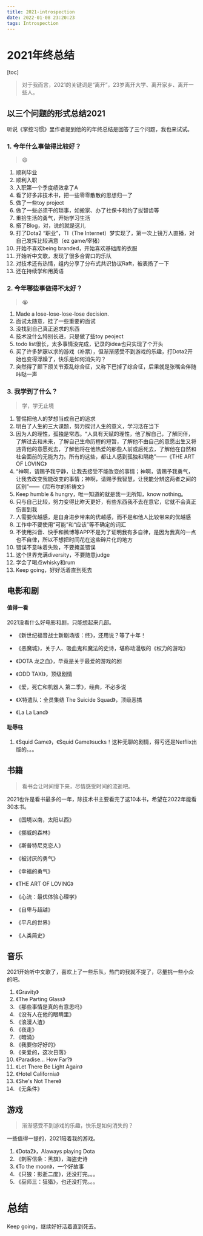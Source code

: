 ```yaml
---
title: 2021-introspection
date: 2022-01-08 23:20:23
tags: Introspection
---
```


# 2021年终总结

[toc]

> 对于我而言，2021的关键词是“离开”，23岁离开大学、离开家乡、离开一些人。

## 以三个问题的形式总结2021

听说《掌控习惯》里作者提到他的的年终总结是回答了三个问题，我也来试试。

### 1. 今年什么事做得比较好？

> 😄

1. 顺利毕业
2. 顺利入职
3. 入职第一个季度绩效拿了A
4. 看了好多非技术书，把一些零零散散的思想归一了
5. 做了一些toy project
6. 做了一些必须干的琐事，如搬家、办了社保卡和约了拔智齿等
7. 重拾生活的勇气，开始学习生活
8. 搭了Blog，对，说的就是这儿
9. 打了Dota2 “职业”，TI（The Internet）梦实现了，第一次上镜万人直播，对自己发挥比较满意（ez game/宰猪）
10. 开始不喜欢being branded，开始喜欢基础库的衣服
11. 开始听中文歌，发现了很多合胃口的乐队
12. 对技术还有热情，组内分享了分布式共识协议Raft，被表扬了一下
13. 还在持续学和用英语

### 2. 今年哪些事做得不太好？

> 😭

1. Made a lose-lose-lose-lose decision. 
2. 面试太随意，挂了一些重要的面试
3. 没找到自己真正追求的东西
4. 技术没什么特别长进，只是做了些toy peoject
5. todo list很长，太多事情没完成，记录的idea也只实现了个开头
6. 买了许多梦寐以求的游戏（补票），但渐渐感受不到游戏的乐趣，打Dota2开始也变得浮躁了，快乐是如何消失的？
7. 突然得了颞下颌关节紊乱综合征，又称下巴掉了综合征，后果就是张嘴会伴随咔哒一声

### 3. 我学到了什么？

> 学，学无止境

1. 警惕把他人的梦想当成自己的追求
2. 明白了人生的三大课题，努力探讨人生的意义，学习活在当下
3. 因为人的理性，孤独是常态。“人具有天赋的理性，他了解自己，了解同伴，了解过去和未来，了解自己生命历程的短暂，了解他不由自己的意愿出生又将违背他的意愿死去，了解他将在他热爱的那些人前或后死去，了解他在自然和社会面前的无能为力。所有的这些，都让人感到孤独和隔绝”——《THE ART OF LOVING》
4. “神啊，请赐予我宁静，让我去接受不能改变的事情；神啊，请赐予我勇气，让我去改变我能改变的事情；神啊，请赐予我智慧，让我能分辨这两者之间的区别”——《尼布尔的祈祷文》
5. Keep humble & hungry，唯一知道的就是我一无所知，know nothing。
6. 只与自己比较，努力变得比昨天更好，有些东西我不去在意它，它就不会真正伤害到我
7. 人需要优越感，是自身进步带来的优越感，而不是和他人比较带来的优越感
8. 工作中不要使用“可能”和“应该”等不确定的词汇
9. 不使用抖音、快手和微博等APP不是为了证明我有多自律，是因为我真的一点也不自律，所以不想把时间花在这些碎片化的地方
10. 错误不意味着失败，不要掩盖错误
11. 这个世界充满diversity，不要随意judge
12. 学会了喝点whisky和rum
13. Keep going，好好活着直到死去



## 电影和剧

#### 值得一看

2021没看什么好电影和剧，只能想起来几部。

- 《新世纪福音战士新剧场版：终》，还用说？等了十年！
- 《恶魔城》，关于人、吸血鬼和魔法的史诗，堪称动漫版的《权力的游戏》
- 《DOTA 龙之血》，毕竟是关于最爱的游戏的剧
- 《ODD TAXI》，顶级剧情
- 《爱，死亡和机器人 第二季》，经典，不必多说
- 《X特遣队：全员集结 The Suicide Squad》，顶级恶搞

- 《La La Land》

#### 耻辱柱

1. 《Squid Game》，《Squid Game》sucks！这种无聊的剧情，得亏还是Netflix出版的。。。

## 书籍

> 看书会让时间慢下来，尽情感受时间的流逝吧。

2021也许是看书最多的一年，除技术书主要看完了这10本书，希望在2022年能看30本书。

- 《国境以南，太阳以西》

- 《挪威的森林》
- 《斯普特尼克恋人》

- 《被讨厌的勇气》
- 《幸福的勇气》
- 《THE ART OF LOVING》
- 《心流：最优体验心理学》
- 《自卑与超越》
- 《平凡的世界》
- 《人类简史》

## 音乐

2021开始听中文歌了，喜欢上了一些乐队，热门的我就不提了，尽量挑一些小众的吧。

1. 《Gravity》
2. 《The Parting Glass》
3. 《那些事情是真的有意思吗》
4. 《没有人在他的眼睛里》
5. 《浪漫人渣》
6. 《夜走》
7. 《暗涌》
8. 《我要你好好的》
9. 《亲爱的，这次日落》
10. 《Paradise... How Far?》
11. 《Let There Be Light Again》
12. 《Hotel California》
13. 《She's Not There》
14. 《无条件》

## 游戏

> 渐渐感受不到游戏的乐趣，快乐是如何消失的？

一些值得一提的，2021陪着我的游戏。

1. 《Dota2》，Alaways playing Dota
2. 《刺客信条：黑旗》，海盗史诗
3. 《To the moon》，一个好故事
4. 《只狼：影逝二度》，还没打完。。。
5. 《巫师三：狂猎》，也还没打完。。。

# 总结

Keep going，继续好好活着直到死去。

